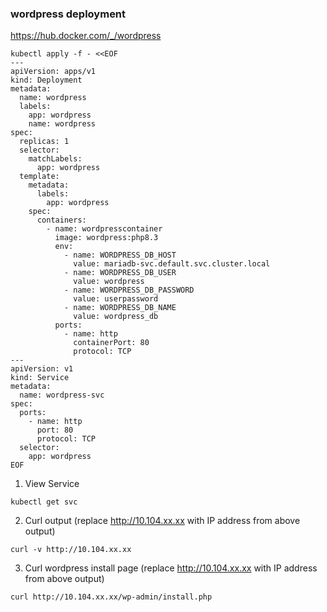 ### wordpress deployment

https://hub.docker.com/_/wordpress

```
kubectl apply -f - <<EOF
---
apiVersion: apps/v1
kind: Deployment
metadata:
  name: wordpress
  labels:
    app: wordpress
    name: wordpress
spec:
  replicas: 1 
  selector: 
    matchLabels:
      app: wordpress
  template: 
    metadata:
      labels: 
        app: wordpress
    spec:    
      containers:
        - name: wordpresscontainer
          image: wordpress:php8.3
          env:
            - name: WORDPRESS_DB_HOST
              value: mariadb-svc.default.svc.cluster.local
            - name: WORDPRESS_DB_USER
              value: wordpress    
            - name: WORDPRESS_DB_PASSWORD
              value: userpassword  
            - name: WORDPRESS_DB_NAME
              value: wordpress_db             
          ports:
            - name: http
              containerPort: 80
              protocol: TCP
---
apiVersion: v1
kind: Service
metadata:
  name: wordpress-svc
spec:
  ports:
    - name: http    
      port: 80
      protocol: TCP
  selector:
    app: wordpress    
EOF
```

1. View Service
```
kubectl get svc
```

2. Curl output (replace http://10.104.xx.xx with IP address from above output)
```
curl -v http://10.104.xx.xx
```

3. Curl wordpress install page (replace http://10.104.xx.xx with IP address from above output)
```
curl http://10.104.xx.xx/wp-admin/install.php
```

